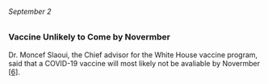 ###### September 2

### Vaccine Unlikely to Come by Novermber

Dr. Moncef Slaoui, the Chief advisor for the White House vaccine program, said that a COVID-19 vaccine will most likely not be avaliable by Novermber [[6]](https://www.thinkglobalhealth.org/article/updated-timeline-coronavirus). 

